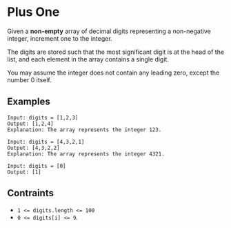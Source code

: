 # Plus One
Given a <b>non-empty</b> array of decimal digits representing a non-negative integer, increment one to the integer.

The digits are stored such that the most significant digit is at the head of the list, and each element in the array contains a single digit.

You may assume the integer does not contain any leading zero, except the number 0 itself.

## Examples
```
Input: digits = [1,2,3]
Output: [1,2,4]
Explanation: The array represents the integer 123.
```
```
Input: digits = [4,3,2,1]
Output: [4,3,2,2]
Explanation: The array represents the integer 4321.
```
```
Input: digits = [0]
Output: [1]
```
## Contraints
* `1 <= digits.length <= 100`
* `0 <= digits[i] <= 9`.
